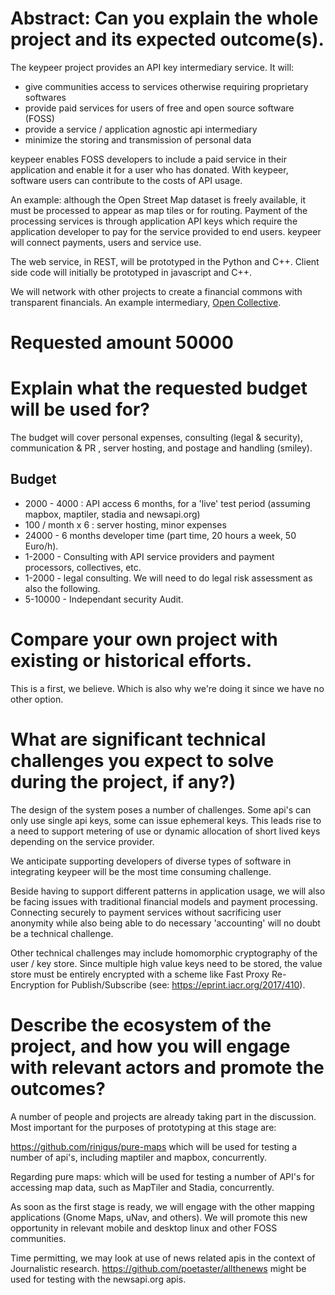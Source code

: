 # Abstract: Can you explain the whole project and its expected outcome(s).

The keypeer project provides an API key intermediary service. It will:

  * give communities access to services otherwise requiring proprietary softwares
  * provide paid services for users of free and open source software (FOSS)
  * provide a service / application agnostic api intermediary
  * minimize the storing and transmission of personal data

keypeer enables FOSS developers to include a paid service in their application and enable it for a user who has donated. With keypeer, software users can contribute to the costs of API usage.

An example: although the Open Street Map dataset is freely available, it must be processed to appear as map tiles or for routing. Payment of the processing services is through application API keys which require the application developer to pay for the service provided to end users. keypeer will connect payments, users and service use.

The web service, in REST, will be prototyped in the Python and C++. Client side code will initially be prototyped in javascript and C++.

We will network with other projects to create a financial commons with transparent financials.  An example intermediary, [Open Collective](https://opencollective.com/europe). 

# Requested amount  50000

# Explain what the requested budget will be used for? 

The budget will cover personal expenses, consulting (legal & security), communication & PR , server hosting, and postage and handling (smiley). 

## Budget

 * 2000 - 4000 :  API access 6 months, for a 'live' test period (assuming mapbox, maptiler, stadia and newsapi.org)
 * 100 / month x 6  : server hosting, minor expenses
 * 24000 - 6 months developer time (part time, 20 hours a week, 50 Euro/h). 
 * 1-2000 - Consulting with API service providers and payment processors, collectives, etc.
 * 1-2000 - legal consulting. We will need to do legal risk assessment as also the following.
 * 5-10000 - Independant security Audit. 

# Compare your own project with existing or historical efforts.

This is a first, we believe. Which is also why we're doing it since we have no other option.

# What are significant technical challenges you expect to solve during the project, if any?)

The design of the system poses a number of challenges. Some api's can only use single api keys, some can issue ephemeral keys.  This leads rise to a need to support metering of use or dynamic allocation of short lived keys depending on the service provider. 

We anticipate supporting developers of diverse types of software in integrating keypeer will be the most time consuming challenge.

Beside having to support different patterns in application usage, we will also be facing issues with traditional financial models and payment processing. Connecting securely to payment services without sacrificing user anonymity while also being able to do necessary 'accounting' will no doubt be a technical challenge.

Other technical challenges may include homomorphic cryptography of the user / key store. Since multiple high value keys need to be stored, the value store must be entirely encrypted with a scheme like Fast Proxy Re-Encryption for Publish/Subscribe (see: https://eprint.iacr.org/2017/410).

# Describe the ecosystem of the project, and how you will engage with relevant actors and promote the outcomes?

A number of people and projects are already taking part in the discussion. Most important for the purposes of prototyping at this stage are:

https://github.com/rinigus/pure-maps which will be used for testing a number of api's, including maptiler and mapbox, concurrently.

Regarding pure maps: which will be used for testing a number of API's for accessing map data, such as MapTiler and Stadia, concurrently.

As soon as the first stage is ready, we will engage with the other mapping applications (Gnome Maps, uNav, and others). We will promote this new opportunity in relevant mobile and desktop linux and other FOSS communities.

Time permitting, we may look at use of news related apis in the context of Journalistic research.  https://github.com/poetaster/allthenews might be used for testing with the newsapi.org apis.

